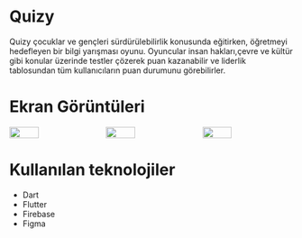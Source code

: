 # Quizy

Quizy çocuklar ve gençleri sürdürülebilirlik konusunda eğitirken, öğretmeyi hedefleyen bir bilgi yarışması oyunu. Oyuncular insan hakları,çevre ve kültür gibi konular üzerinde testler çözerek puan kazanabilir ve liderlik tablosundan tüm kullanıcıların puan durumunu görebilirler. 







# Ekran Görüntüleri
<div style="display:flex; gap:10px;">
<img src="https://github.com/onurhan1999/Quizy/blob/master/screenshots/Screenshot_1658126285.png?raw=true" width=32% height=50%>
<img src="https://github.com/onurhan1999/Quizy/blob/master/screenshots/Screenshot_1658126784.png?raw=true" width=32% height=50%>
<img src="https://github.com/onurhan1999/Quizy/blob/master/screenshots/Screenshot_1658127489.png?raw=true)" width=32% height=50%>
</div>






# Kullanılan teknolojiler
- Dart 
- Flutter
- Firebase
- Figma



